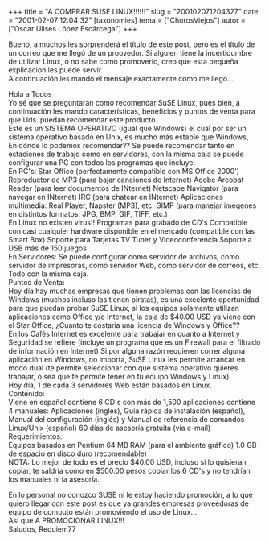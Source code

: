 +++
title = "A COMPRAR SUSE LINUX!!!!!!"
slug = "200102071204327"
date = "2001-02-07 12:04:32"
[taxonomies]
tema = ["ChorosViejos"]
autor = ["Oscar Ulises López Escárcega"]
+++

Bueno, a muchos les sorprenderá el título de este post, pero es el
título de un correo que me llegó de un proovedor. Si alguien tiene la
incertidumbre de utilizar Linux, o no sabe como promoverlo, creo que
esta pequeña explicacion les puede servir.  
A continuación les mando el mensaje exactamente como me llego...

<!-- more -->
Hola a Todos  
Yo sé que se preguntarán como recomendar SuSE Linux, pues bien, a
continuación les mando características, beneficios y puntos de venta
para que Uds. puedan recomendar este producto.  
Este es un SISTEMA OPERATIVO (igual que Windows) el cual por ser un
sistema operativo basado en Unix, es mucho más estable que Windows,  
En dónde lo podemos recomendar?? Se puede recomendar tanto en estaciones
de trabajo como en servidores, con la misma caja se puede configurar una
PC con todos los programas que incluye:  
En PC's: Star Office (perfectamente compatible con MS Office 2000')
Reproductor de MP3 (para bajar canciones de Internet) Adobe Arcobat
Reader (para leer documentos de INternet) Netscape Navigator (para
navegar en INternet) IRC (para chatear en INternet) Aplicaciones
multimedia: Real Player, Napster (MP3), etc. GIMP (para manejar imégenes
en distintos formatos: JPG, BMP, GIF, TIFF, etc.)  
En Linux no existen virus!! Programas para grabado de CD's Compatible
con casi cualquier hardware disponible en el mercado (compatible con las
Smart Box) Soporte para Tarjetas TV Tuner y Videoconferencia Soporte a
USB más de 150 juegos  
En Servidores: Se puede configurar como servidor de archivos, como
servidor de impresoras, como servidor Web, como servidor de correos,
etc. Todo con la misma caja.  
Puntos de Venta:  
Hoy día hay muchas empresas que tienen problemas con las licencias de
Windows (muchos incluso las tienen piratas), es una excelente
oportunidad para que puedan probar SuSE Linux, si los equipos solamente
utilizan aplicaciones como Office y/o Internet, la caja de $40.00 USD ya
viene con el Star Office, ¿Cuanto te costaría una licencia de Windows y
Office??  
En los Cafés Internet es excelente para trabajar en cuanto a Internet y
Seguridad se refiere (incluye un programa que es un Firewall para el
filtrado de información en Internet) Si por alguna razón requieren
correr alguna aplicación en Windows, no importa, SuSE Linux les permite
arrancar en modo dual (te permite seleccionar con qué sistema operativo
quieres trabajar, o sea que te permite tener en tu equipo Windows y
Linux)  
Hoy día, 1 de cada 3 servidores Web están basados en Linux.  
Contenido:  
Viene en español contiene 6 CD's con más de 1,500 aplicaciones contiene
4 manuales: Aplicaciones (inglés), Guía rápida de instalación (español),
Manual del configuración (inglés) y Manual de referencia de comandos
Linux/Unix (español) 60 días de asesoría gratuita (vía e-mail)  
Requerimientos:  
Equipos basados en Pentium 64 MB RAM (para el ambiente gráfico) 1.0 GB
de espacio en disco duro (recomendable)  
NOTA: Lo mejor de todo es el precio $40.00 USD, incluso si lo quisieran
copiar, te saldría como en $500.00 pesos copiar los 6 CD's y no tendrían
los manuales ni la asesoría.  
  
En lo personal no conozco SUSE ni le estoy haciendo promoción, a lo que
quiero llegar con este post es que ya grandes empresas proveedoras de
equipo de computo están promoviendo el uso de Linux...  
Así que A PROMOCIONAR LINUX!!!  
Saludos, Requiem77

